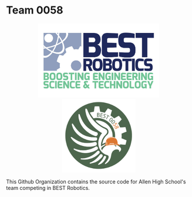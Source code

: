 # Team 0058

<div id="top"></div>
<div align="center">
  <a href="https://www.bestrobotics.org/site/">
    <img src="../images/best-logo.jpg" alt="BEST Logo" width="330" height="202">
  </a>
  </br>
  <a href="https://github.com/BEST58">
    <img src="../images/logo.png" alt="Team Logo" width="200" height="200">
  </a>  
  <br/>
</div>

This Github Organization contains the source code for Allen High School's team competing in BEST Robotics.
